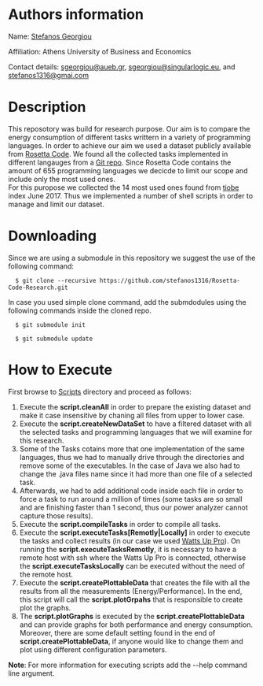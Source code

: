 # Authors information
Name: [Stefanos Georgiou](https://istlab.dmst.aueb.gr/content/members/sgeorgiou.html)

Affiliation: Athens University of Business and Economics

Contact details: sgeorgiou@aueb.gr, sgeorgiou@singularlogic.eu, and stefanos1316@gmai.com

# Description
This reposotory was build for research purpose. 
Our aim is to compare the energy consumption of different tasks writtern in a variety of programming languages. 
In order to achieve our aim we used a dataset publicly available from [Rosetta Code](http://rosettacode.org/wiki/Rosetta_Code).
We found all the collected tasks implemented in different langauges from a [Git repo](https://github.com/acmeism/RosettaCodeData). 
Since Rosetta Code contains the amount of 655 programming languages we decicde to limit our scope and include only the most used 
ones.  
For this puropose we collected the 14 most used ones found from [tiobe](https://www.tiobe.com/tiobe-index/) index June 2017. 
Thus we implemented a number of shell scripts in order to manage and limit our dataset.

# Downloading
Since we are using a submodule in this repository we suggest the use of the following command:

      $ git clone --recursive https://github.com/stefanos1316/Rosetta-Code-Research.git

In case you used simple clone command, add the submdodules using the following commands inside the cloned repo.

      $ git submodule init

      $ git submodule update

# How to Execute
First browse to [Scripts](https://github.com/stefanos1316/Rosetta-Code-Research/tree/master/Scripts) directory and proceed as follows:

1) Execute the **script.cleanAll** in order to prepare the existing dataset and make it case insensitive by chaning all files from upper to lower case.
2) Execute the **script.createNewDataSet** to have a filtered dataset with all the selected tasks and programming languages that we will examine for this research.
3) Some of the Tasks cotains more that one implementation of the same languages, thus we had to manually drive through the directories and remove some of the 
   executables. In the case of Java we also had to change the .java files name since it had more than one file of a selected task.
4) Afterwards, we had to add additional code inside each file in order to force a task to run around a million of times (some tasks  are so small and are 
   finishing faster than 1 second, thus our power analyzer cannot capture those results).
5) Execute the **script.compileTasks** in order to compile all tasks.
6) Execute the **script.executeTasks[Remotly|Locally]** in order to execute the tasks and collect results (in our case we used [Watts Up Pro](https://www.wattsupmeters.com/secure/products.php?pn=0)).
   On running the **script.executeTasksRemotly**, it is necessary to have a remote host with ssh where the Watts Up Pro is connected, otherwise the **script.executeTasksLocally** can be executed without the need of the remote host.
7) Execute the **script.createPlottableData** that creates the file with all the results from all the measurements (Energy/Performance). In the end, this script will call the **script.plotGrpahs** that is responsible to create plot the graphs.
8) The **script.plotGraphs** is executed by the **script.createPlottableData** and can provide graphs for both performance and energy consumption. Moreover, there are some default setting found in the end of **script.createPlottableData**, if anyone would like to change them and plot using different configuration parameters.

**Note**: For more information for executing scripts add the --help command line argument.
